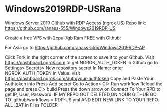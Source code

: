# Windows2019RDP-USRana
Windows Server 2019 Github with RDP Access (ngrok US) Repo link: https://github.com/ranass-555/Windows2019RDP-US

Create a free VPS with 2cpu-7gb Ram FREE with Github:

For Asia go to https://github.com/ranass-555/Windows2019RDP-AP

Click Fork in the right corner of the screen to save it to your Github.
Visit https://dashboard.ngrok.com to get NGROK_AUTH_TOKEN
In Github go to Settings> Secrets> New repository secret
In Name: enter NGROK_AUTH_TOKEN
In Value: visit https://dashboard.ngrok.com/auth/your-authtoken Copy and Paste Your Authtoken into
Press Add secret
Go to Action> CI> Run workflow
Reload the page and press CI> build
Press the down arrow on Connect To Your RPD to get IP, User, Password.
IF MY REPO GOT DELETED,ON YOUR GITHUB GO TO .github/workflows > RDP-US.yml AND EDIT NEW LINK TO YOUR REPO. ALL .BAT in Files FOLDER
